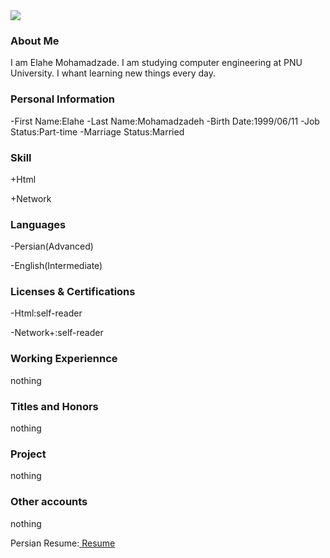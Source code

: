 <img src="https://avatars3.githubusercontent.com/u/73136204?s=400&u=1f185def204671650fef9c39d9845c21c5017254&v=4"/>

### About Me

I am Elahe Mohamadzade.
I am studying computer engineering at PNU University.
I whant learning new things every day.

### Personal Information

-First Name:Elahe
-Last Name:Mohamadzadeh
-Birth Date:1999/06/11
-Job Status:Part-time
-Marriage Status:Married

### Skill

+Html 

+Network

### Languages

-Persian(Advanced)

-English(Intermediate)

### Licenses & Certifications

-Html:self-reader

-Network+:self-reader

### Working Experiennce
 nothing

### Titles and Honors
 nothing

### Project
 nothing

### Other accounts
 nothing

Persian Resume:<a href="https://elahemohamadzad.github.io/mohamadzade-elahe-fa.github.io/"> Resume </a>
